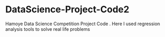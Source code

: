 # DataScience-Project-Code2
Hamoye Data Science Competition Project Code . Here I used regression analysis tools to solve real life problems 
